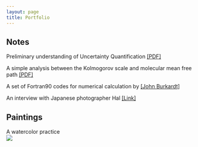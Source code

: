 ```yaml
---
layout: page
title: Portfolio
---
```


## Notes

Preliminary understanding of Uncertainty Quantification [[PDF]](../documents//understand-uq.pdf)

A simple analysis between the Kolmogorov scale and molecular mean free path [[PDF]](../documents//kolmogorov-mfp.pdf)

A set of Fortran90 codes for numerical calculation by [[John Burkardt]](http://people.sc.fsu.edu/~jburkardt/f_src/f_src.html)

An interview with Japanese photographer Hal [[Link]](http://www.heyshow.com/mobile-article-detail/?id=36746)

## Paintings

A watercolor practice  
![](https://ws2.sinaimg.cn/large/006tNbRwgy1fyc8oocph0j30u00u04qq.jpg)
